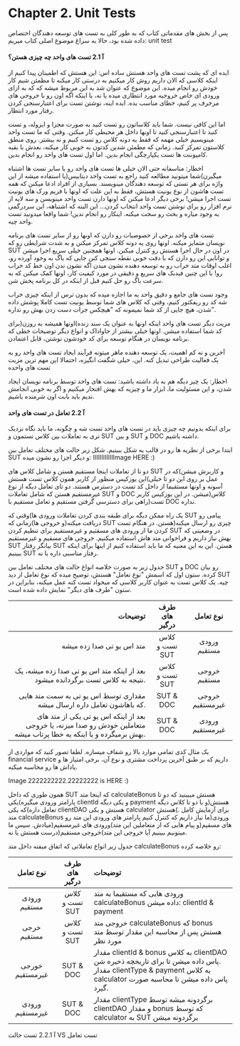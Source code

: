 # Chapter 2. Unit Tests
پس از بخش های مقدماتی کتاب که به طور کلی به تست های توسعه دهندگان اختصاص داده شده بود، حالا به سراغ موضوع اصلی کتاب میریم: unit test
#### آ 2.1 تست های واحد چه چیزی هستن؟
ایده ای که پشت تست های واحد هستش ساده اس: این هستش که اطمینان پیدا کنیم از اینکه کلاسی که الان داریم روش کار میکنیم به درستی کار میکنه تا مطمئن شیم کار خودش رو انجام میده. این موضوع که عنوان شد به این مربوط میشه که که به ازای ورودی ای خاص خروجیه مورد انتظاری میده یا نه، یا اینکه اگه اون رو با خروجی های مزخرف پر کنیم، خطای مناسب بده. ایده اینه، نوشتن تست برای اعتبارسنجی کردن رفتار مورد انتظار.

اما این کافی نیست. شما باید کلاساتون رو تست کنید به صورت مجزا و ایزوله، و تست کنید تا اعتبارسنجی کنید تا اونها داخل هر محیطی کار میکنن. وقتی که ما تست واحد مینویسیم خیلی مهمه که فقط یه دونه کلاس رو تست کنیم و نه بیشتر. روی منطق کلاستون تمرکز کنید. زمانی که مطمئن شدین کدتون به خوبی کار میکنه، بعدش با بقیه کامپوننت ها تست یکپارچگی انجام بدین. اما اول تست های واحد رو انجام بدین.

اخطار: متاسفانه حتی الان خیلی ها تست های واحد رو با سایر تست ها اشتباه میگیرن)شما میتونید مطالعه کنید راجع به تست واحد دیتابیس(یا استفاده میشه از این واژه برای هر تستی که توسعه دهندگان مینویسند. بسیاری از افراد ادعا میکنن که همه تست هاشون از نوع یونیت هستش، فقط به این علت که اونها با فریم ورک های یونیت تست اجرا میشن! برخی دیگر ادعا میکنن که اونها دارن تست واحد مینویسن و سه لایه از نرم افزار رو برای نوشتن تست واحد انتخاب کردن... این البته که اشتباهه، این سردرگمی به وجود میاره و بحث رو سخت میکنه. اینکار رو انجام ندین! شما واقعا میدونید تست واحد چیه.

تست های واحد برخی از خصوصیات رو دارن که اونها رو از سایر تست های برنامه نویسان متمایز میکنه. اونها روی یه دونه کلاس تمرکز میکنن و به شدت شرایطی رو که  SUT  در اون در حال اجرا هستش رو کنترل میکنن. اونها همچنین خیلی سریع اجرا میشن و توانایی این رو دارن که با دقت خوبی نقطه سنجی کنن جایی که باگ به وجود آورده رو، اغلب اوقات  متد خراب رو به توسعه دهنده نشون میدن اگه نشون ندن اون خط کد خراب رو! با این چنین فیدبک های سریع و دقیقی در مورد کیفیت کار، اونها کمک میکنن که به سرعت باگ رو حل کنیم قبل از اینکه در کل برنامه پخش شن.

وجود تست های جامع و دقیق واحد به ما اجازه میده که بدون ترس از اینکه چیزی خراب شه کد رو ریفکتور کنیم، وقتی که کلاس های شما توسط یونیت تست کاملا پوشش داده شدن، هیچ جایی از کد شما نمیمونه که "هیچکس جرات دست زدن بهش رو نداره".

مزیت دیگر تست های واحد اینکه اونها به عنوان یک سند زنده)اونها همیشه به روزن(برای کد شما  استفاده میشن. اونها خیلی بیشتر از جاواداک و انواع دیگر توضیحات خطی که برنامه نویسان در هنگام توسعه برای کد خودشون نوشتن، قابل اعتمادن.

آخرین و نه کم اهمیت، یک توسعه دهنده ماهر میتونه فرآیند ایجاد تست های واحد رو به یک فعالیت طراحی تبدیل کنه. این، خیلی شگفت انگیزه، احتمالا این مهم ترین مزیت تست های واحده

اخطار: یک چیز دیگه هم به یاد داشته باشید: تست های واحد توسط برنامه نویسان ایجاد شدن، و این مسئولیت ما، ابزار ما و  چیزیه که بهش افتخار میکنیم و اگر به خوبی انجامش ندیم باید بابت اون شرمنده باشیم.

#### آ 2.2 تعامل در تست های واحد

برای اینکه بدونیم چه چیزی باید در تست های واحد تست شه و چگونه، ما باید نگاه نزدیک تری به تعاملات بین کلاس تستمون و SUT و بین SUT و DOC داشته باشیم.

ابتدا برخی از نظریه ها رو در قالب یه شکل ببینیم. شکل زیر حالت های مختلف تعامل بین SUT و دیگر اجزا رو نشون میده:
IIIIIIIIIIIIImage HERE :)

دو تا از تعاملات اینجا مستقیم هستن و شامل کلاس های SUT و کاربرش میشن)که در این یوزکیس منظور از کاربر همون کلاس تست هستش(عمل بر روی این دو تا خیلی آسونه و اونها مستقیما از داخل کد تست در دسترس هستند. دو تای تعامل دیگه از نوع غیرمستقیم هستن که شامل تعاملات SUT و DOC میشن. در این یوزکیس کاربر)کلاس تست(راهی برای دسترسی گرفتن مستقیم و تعامل مستقیم با DOC نداره.

یک راه ممکن دیگه برای طبقه بندی کردن تعاملات ورودی ها)وقتی که SUT پیامی رو دریافت میکنه(و خروجی ها)زمانی که SUT چیزی رو ارسال میکنه(هستن. در هنگام تست کردن ما از ورودی های مسقتیم و غیرمستقیم برای تنظیم کردن SUT در وضعیتی که بهش نیاز داریم و فراخوانی متد هاش استفاده میکنیم. خروجی های مسقیم و غیرمستقیم SUT بیانگر رفتار SUT هستن. این به این معنیه که ما باید استفاده کنیم از اینها برای اینکه ببینیم SUT رفتار مناسبی داره یا نه.

جدول زیر به صورت خلاصه انواع حالت های مختلف تعامل بین SUT و DOC رو بیان کرده. ستون اول که اسمش "نوع تعامل" هستش، توضیح میده که نوع تعامل از دید SUT چیه. یک کلاس تست به عنوان کاربر کلاسی که میخواد تست کنه عمل میکنه، بنابراین در ستون "طرف های دیگر" نمایش داده شده است.

|                                                                                                              توضیحات | طرف های درگیر  |    نوع تعامل    |
| -------------------------------------------------------------------------------------------------------------------: | :------------: | :-------------: |
|                                                                                            متد اس یو تی صدا زده میشه | کلاس تست و SUT |  ورودی مستقیم   |
|                                        بعد از اینکه متد اس یو تی صدا زده میشه، یک نتیجه به کلاس تست برگردانده میشود. | کلاس تست و SUT |  خروجی مستقیم   |
|                                               مقداری توسط اس یو تی به سمت متد هایی که باهاشون تعامل داره ارسال میشه. |   SUT & DOC    | خروجی غیرمستقیم |
| بعد از اینکه اس یو تی یکی از متد های متعاملین خودش رو صدا میزنه، یا خروجی بهش برمیگرده و یا اینکه یه خطا پرتاب میشه. |   SUT & DOC    | ورودی غیرمستقیم |


یک مثال کدی تمامی موارد بالا رو شفاف میسازه. لطفا تصور کنید که مواردی از financial service داریم که بر طبق آخرین پرداخت مشتری و نوع آن، برخی امتیاز ها و پاداش ها رو محاسبه میکنه.

Image 2222222222.22222222 is HERE :)

همون طوری که داخل SUT که اینجا متد calculateBonus هستش میبینید که دو تا پارامتر ورودی میگیره)یکی clientId و یکی دیگه payment هستش(و با دو تا کلاس دیگه تعامل داره)که یکی clientDAO هستش و یکی calculator هستش(. برای آزمایش کامل متد calculateBonus ما نیاز داریم که کنترل کنیم پارامتر های ورودی این متد رو)ورودی های مسقیم(و پیام هایی که از متعاملین این متد)ورودی های غیرمسقیم(میادش. سپس ما میتونیم ببینیم آیا خروجی این متد)خروجی مستقیم(درست هستش یا نه.

جدول زیر انواع تعاملاتی که اتفاق میفته داخل متد calculateBonus رو خلاصه کرده:


|    نوع تعامل    | طرف های درگیر  | توضیحات                                                                                                                                                              |
| :-------------: | :------------: | :------------------------------------------------------------------------------------------------------------------------------------------------------------------- |
|  ورودی مستقیم   | کلاس تست و SUT | ورودی هایی که مستقیما به متد calculateBonus داده میشن: clientId & payment                                                                                            |
|   خرجی مستقیم   | کلاس تست و SUT | خروجی متد calculateBonus که bonus هستش پس از محاسبه این مقدار توسط متد مورد نظر                                                                                      |
| خورجی غیرمستقیم |   SUT & DOC    | مقدار clientId & bonus به کلاس clientDAO پاس داده میشن تا برای تاریخچه ذخیره شن.<br>مقدار clientType & payment به کلاس calculator پاس داده میشن تا محاسبه صورت گیرد. |
| ورودی غیرمستقیم |   SUT & DOC    | مقدار clientType برگردونه میشه توسط clientDAO و مقدار bonus که توسط calculator به SUT برگردونه میشن                                                                  |

آ 2.2.1 تست حالت VS تست تعامل









